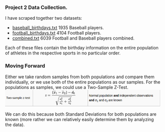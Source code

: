 <h3>Project 2 Data Collection.</h3>

I have scraped together two datasets: <ul>
<li><a href="https://github.com/ekivolowitz/p2/blob/master/baseball_birthdays.txt">baseball_birthdays.txt</a> 1935 Baseball players.</li>
<li><a href="https://github.com/ekivolowitz/p2/blob/master/football_birthdays.txt">football_birthdays.txt</a> 4104 Football players.</li>
<li><a href="https://github.com/ekivolowitz/p2/blob/master/combined.txt">combined.txt</a> 6039 Football and Baseball players combined.</li> 
</ul>
Each of these files contain the birthday information on the entire population of athletes in the respective sports in no particular order.

<h3>Moving Forward</h3>
Either we take random samples from both populations and compare them individually, or we use both of the entire populations as our samples.
For the populations as samples, we could use a Two-Sample Z-Test.

<img src="images/tests.png">

We can do this because both Standard Deviations for both populations are known (more rather we can relatively easily determine them by analyzing the data).

